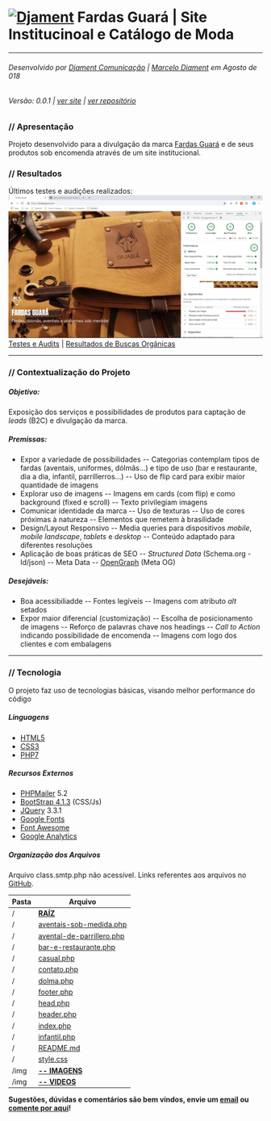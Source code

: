 # [![Djament](https://djament.com.br/favicons/favicon-32x32.png)](https://djament.com.br) Fardas Guará | Site Institucinoal e Catálogo de Moda
___
###### Desenvolvido por [Djament Comunicação] | [Marcelo Diament] em Agosto de 018
###### Versão: 0.0.1 | [ver site] | [ver repositório]

### // Apresentação
Projeto desenvolvido para a divulgação da marca [Fardas Guará] e de seus produtos sob encomenda através de um site institucional.

### // Resultados
Últimos testes e audições realizados:
[![Djament](https://raw.githubusercontent.com/Djament/fardas-guara/master/testes-audits/audits-seo-e-performance/google-chrome-audit-desktop-20180929.JPG)](https://github.com/Djament/fardas-guara/tree/master/testes-audits)
[Testes e Audits] | [Resultados de Buscas Orgânicas]


---

### // Contextualização do Projeto

##### Objetivo:
Exposição dos serviços e possibilidades de produtos para captação de *leads* (B2C) e divulgação da marca.

##### Premissas:
- Expor a variedade de possibilidades
-- Categorias contemplam tipos de fardas (aventais, uniformes, dólmãs...) e tipo de uso (bar e restaurante, dia a dia, infantil, parrillerros...)
-- Uso de flip card para exibir maior quantidade de imagens
- Explorar uso de imagens
-- Imagens em cards (com flip) e como background (fixed e scroll)
-- Texto privilegiam imagens
- Comunicar identidade da marca
-- Uso de texturas
-- Uso de cores próximas à natureza
-- Elementos que remetem à brasilidade
- Design/Layout Responsivo
-- Media queries para dispositivos *mobile*, *mobile landscape*, *tablets* e *desktop*
-- Conteúdo adaptado para diferentes resoluções
- Aplicação de boas práticas de SEO
-- *Structured Data* (Schema.org - ld/json)
-- Meta Data
-- [OpenGraph] (Meta OG)


##### Desejáveis:
- Boa acessibiliadde
-- Fontes legíveis
-- Imagens com atributo *alt* setados
- Expor maior diferencial (customização)
-- Escolha de posicionamento de imagens
-- Reforço de palavras chave nos headings
-- *Call to Action* indicando possibilidade de encomenda
-- Imagens com logo dos clientes e com embalagens

---

### // Tecnologia
O projeto faz uso de tecnologias básicas, visando melhor performance do código

##### Linguagens
- [HTML5]
- [CSS3]
- [PHP7]

##### Recursos Externos
- [PHPMailer] 5.2
- [BootStrap 4.1.3] (CSS/Js)
- [JQuery] 3.3.1
- [Google Fonts]
- [Font Awesome]
- [Google Analytics]


##### Organização dos Arquivos

Arquivo class.smtp.php não acessível. Links referentes aos arquivos no [GitHub].

| Pasta | Arquivo |
| ------ | ------ |
| / | [**RAÍZ**][root] |
| / | [aventais-sob-medida.php][aventais] |
| / | [avental-de-parrillero.php][parrillero] |
| / | [bar-e-restaurante.php][bar-e-restaurante] |
| / | [casual.php][casual] |
| / | [contato.php][contato] |
| / | [dolma.php][dolma] |
| / | [footer.php][footer] |
| / | [head.php][head] |
| / | [header.php][header] |
| / | [index.php][index] |
| / | [infantil.php][infantil] |
| / | [README.md][readme] |
| / | [style.css][style] |
| /img | [**-- IMAGENS**][img] |
| /img | [**-- VIDEOS**][video] |



**Sugestões, dúvidas e comentários são bem vindos, envie um [email] ou [comente por aqui][issue]!**

   [Marcelo Diament]: <https://github.com/Marcelo-Diament>
   [Djament Comunicação]: <https://djament.com.br>
   [Fardas Guará]: <http://fardasguara.com.br>
   [email]: <mailto:contato@djament.com.br>
   [ver site]: <https://fardasguara.com.br/index.php>
   [ver repositório]: <https://github.com/Djament/fardas-guara>
   [root]: <https://github.com/Djament/fardas-guara>
   [aventais]: <https://github.com/Djament/fardas-guara/aventais-sob-medida.php>
   [parrillero]: <https://github.com/Djament/fardas-guara/avental-de-parrillero.php>
   [bar-e-restaurante]: <https://github.com/Djament/fardas-guara/bar-e-restaurante.php>
   [casual]: <https://github.com/Djament/fardas-guara/casual.php>
   [contato]: <https://github.com/Djament/fardas-guara/contato.php>
   [dolma]: <https://github.com/Djament/fardas-guara/dolma.php>
   [footer]: <https://github.com/Djament/fardas-guara/footer.php>
   [head]: <https://github.com/Djament/fardas-guara/head.php>
   [header]: <https://github.com/Djament/fardas-guara/header.php>
   [index]: <https://github.com/Djament/fardas-guara/index.php>
   [infantil]: <https://github.com/Djament/fardas-guara/infantil.php>
   [dolma]: <https://github.com/Djament/fardas-guara/infantil.php>
   [readme]: <https://github.com/Djament/fardas-guara/blob/master/README.md>
   [style]: <https://github.com/Djament/fardas-guara/blob/master/style.css>
   [cssmin]: <https://github.com/Djament/fardas-guara/blob/master/style.min.css>
   [img]: <https://github.com/Djament/fardas-guara/tree/master/img>
   [video]: <https://github.com/Djament/fardas-guara/tree/master/video>
   [issue]: <https://github.com/Djament/fardas-guara/issues/new>
   [GoogleAds]: <https://ads.google.com>
   [HTML5]: <https://www.w3.org/html/>
   [CSS3]: <https://www.w3.org/Style/CSS/>
   [PHP7]: <https://secure.php.net/>
   [PHPMailer]: <https://github.com/PHPMailer>
   [BootStrap 4.1.3]: <https://getbootstrap.com/docs/4.1/getting-started/introduction/>
   [Google Fonts]: <https://fonts.google.com/>
   [Poiret One]: <https://fonts.google.com/specimen/Poiret+One>
   [Font Awesome]: <https://fontawesome.com/>
   [Google Analytics]: <https://analytics.google.com/analytics/web/>
   [Testes e Audits]: <https://github.com/Djament/costureira-cenografia/tree/master/testes-audits/audits-seo-e-performance>
   [Resultados de Buscas Orgânicas]: <https://github.com/Djament/costureira-cenografia/tree/master/testes-audits/google%20search>
   [OpenGraph]: <http://ogp.me/>
   [GitHub]: <https://github.com/>
   [JQuery]: <https://jquery.com/>

